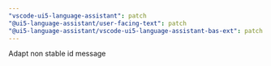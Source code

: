 ```yaml
---
"vscode-ui5-language-assistant": patch
"@ui5-language-assistant/user-facing-text": patch
"@ui5-language-assistant/vscode-ui5-language-assistant-bas-ext": patch
---
```


Adapt non stable id message
